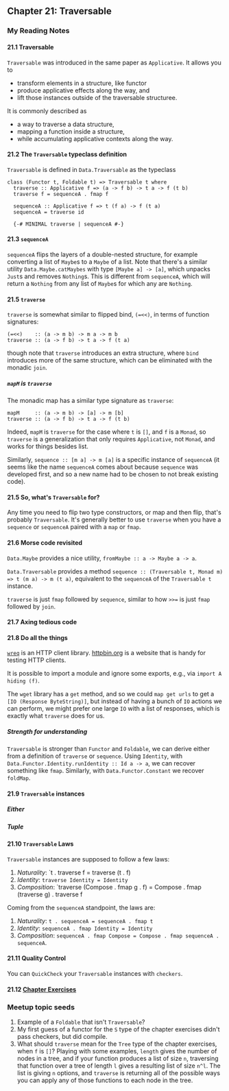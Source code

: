 ## Chapter 21: Traversable

### My Reading Notes

#### 21.1 Traversable

`Traversable` was introduced in the same paper as `Applicative`. It allows you to

* transform elements in a structure, like functor
* produce applicative effects along the way, and
* lift those instances outside of the traversable structuree.

It is commonly described as

* a way to traverse a data structure,
* mapping a function inside a structure,
* while accumulating applicative contexts along the way.

#### 21.2 The `Traversable` typeclass definition

`Traversable` is defined in `Data.Traversable` as the typeclass

```
class (Functor t, Foldable t) => Traversable t where
  traverse :: Applicative f => (a -> f b) -> t a -> f (t b)
  traverse f = sequenceA . fmap f

  sequenceA :: Applicative f => t (f a) -> f (t a)
  sequenceA = traverse id

  {-# MINIMAL traverse | sequenceA #-}
```

#### 21.3 `sequenceA`

`sequenceA` flips the layers of a double-nested structure, for example converting a list of
`Maybe`s to a `Maybe` of a list. Note that there's a similar utility `Data.Maybe.catMaybes` with
type `[Maybe a] -> [a]`, which unpacks `Just`s and removes `Nothing`s. This is different from
`sequenceA`, which will return a `Nothing` from any list of `Maybe`s for which any are `Nothing`.

#### 21.5 `traverse`

`traverse` is somewhat similar to flipped bind, `(=<<)`, in terms of function signatures:

```
(=<<)    :: (a -> m b) -> m a -> m b
traverse :: (a -> f b) -> t a -> f (t a)
```

though note that `traverse` introduces an extra structure, where `bind` introduces more of the same
structure, which can be eliminated with the monadic `join`.

##### `mapM` is `traverse`

The monadic map has a similar type signature as `traverse`:

```
mapM     :: (a -> m b) -> [a] -> m [b]
traverse :: (a -> f b) -> t a -> f (t b)
```

Indeed, `mapM` is `traverse` for the case where `t` is `[]`, and `f` is a `Monad`, so `traverse`
is a generalization that only requires `Applicative`, not `Monad`, and works for things besides list.

Similarly, `sequence :: [m a] -> m [a]` is a specific instance of `sequenceA` (it seems like the name
`sequenceA` comes about because `sequence` was developed first, and so a new name had to be chosen
to not break existing code).

#### 21.5 So, what's `Traversable` for?

Any time you need to flip two type constructors, or map and then flip, that's probably `Traversable`.
It's generally better to use `traverse` when you have a `sequence` or `sequenceA` paired with a `map`
or `fmap`.

#### 21.6 Morse code revisited

`Data.Maybe` provides a nice utility, `fromMaybe :: a -> Maybe a -> a`.

`Data.Traversable` provides a method `sequence :: (Traversable t, Monad m) => t (m a) -> m (t a)`,
equivalent to the `sequenceA` of the `Traversable t` instance.

`traverse` is just `fmap` followed by `sequence`, similar to how `>>=` is just `fmap` followed by `join`.

#### 21.7 Axing tedious code

#### 21.8 Do all the things

[`wreq`](http://hackage.haskell.org/package/wreq) is an HTTP client library.
[httpbin.org](http://httpbin.org/) is a website that is handy for testing HTTP clients.

It is possible to import a module and ignore some exports, e.g., via `import A hiding (f)`.

The `wget` library has a `get` method, and so we could `map get urls` to get a `[IO (Response ByteString)]`,
but instead of having a bunch of `IO` actions we can perform, we might prefer one large `IO` with a list
of responses, which is exactly what `traverse` does for us.

##### Strength for understanding

`Traversable` is stronger than `Functor` and `Foldable`, we can derive either from a definition of
`traverse` or `sequence`. Using `Identity`, with `Data.Functor.Identity.runIdentity :: Id a -> a`,
we can recover something like `fmap`. Similarly, with `Data.Functor.Constant` we recover `foldMap`.

#### 21.9 `Traversable` instances

##### Either

##### Tuple

#### 21.10 `Traversable` Laws

`Traversable` instances are supposed to follow a few laws:

1. *Naturality*: `t . traverse f = traverse (t . f)
2. *Identity*: `traverse Identity = Identity`
3. *Composition*: `traverse (Compose . fmap g . f) = Compose . fmap (traverse g) . traverse f

Coming from the `sequenceA` standpoint, the laws are:

1. *Naturality*: `t . sequenceA = sequenceA . fmap t`
2. *Identity*: `sequenceA . fmap Identity = Identity`
3. *Composition*: `sequenceA . fmap Compose = Compose . fmap sequenceA . sequenceA`.

#### 21.11 Quality Control

You can `QuickCheck` your `Traversable` instances with `checkers`.

#### 21.12 [Chapter Exercises](chEx.hs)

### Meetup topic seeds

1. Example of a `Foldable` that isn't `Traversable`?
2. My first guess of a functor for the `S` type of the chapter exercises didn't pass checkers,
    but did compile.
3. What should `traverse` mean for the `Tree` type of the chapter exercises, when `f` is `[]`?
    Playing with some examples, `length` gives the number of nodes in a tree, and if your function
    produces a list of size `n`, traversing that function over a tree of length `l` gives a resulting
    list of size `n^l`. The list is giving `n` options, and `traverse` is returning all of the possible
    ways you can apply any of those functions to each node in the tree.
